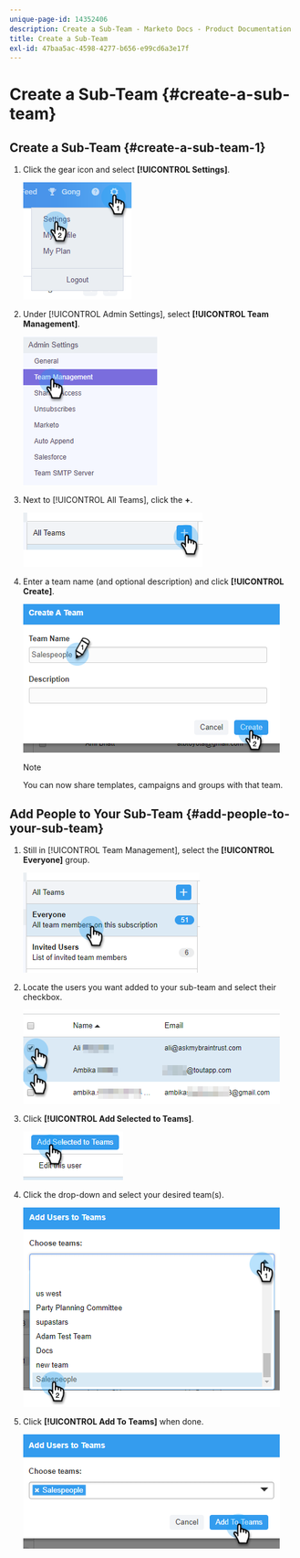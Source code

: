 ```yaml
---
unique-page-id: 14352406
description: Create a Sub-Team - Marketo Docs - Product Documentation
title: Create a Sub-Team
exl-id: 47baa5ac-4598-4277-b656-e99cd6a3e17f
---
```

# Create a Sub-Team {#create-a-sub-team}

## Create a Sub-Team {#create-a-sub-team-1}

1. Click the gear icon and select **[!UICONTROL Settings]**.

   ![](assets/one-1.png)

1. Under [!UICONTROL Admin Settings], select **[!UICONTROL Team Management]**.

   ![](assets/two-1.png)

1. Next to [!UICONTROL All Teams], click the **+**.

   ![](assets/three-1.png)

1. Enter a team name (and optional description) and click **[!UICONTROL Create]**.

   ![](assets/four-1.png)

   >[!NOTE]
   >
   >You can now share templates, campaigns and groups with that team.

## Add People to Your Sub-Team {#add-people-to-your-sub-team}

1. Still in [!UICONTROL Team Management], select the **[!UICONTROL Everyone]** group.

   ![](assets/five-1.png)

1. Locate the users you want added to your sub-team and select their checkbox.

   ![](assets/six.png)

1. Click **[!UICONTROL Add Selected to Teams]**.

   ![](assets/seven.png)

1. Click the drop-down and select your desired team(s).

   ![](assets/eight.png)

1. Click **[!UICONTROL Add To Teams]** when done.

   ![](assets/nine.png)
